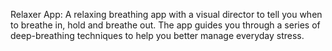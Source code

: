  Relaxer App:
 A relaxing breathing app with a visual director to tell you
 when to breathe in, hold and breathe out.
 The app guides you through a series of deep-breathing
 techniques to help you better manage everyday stress.
